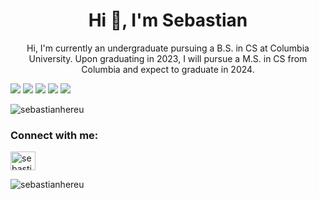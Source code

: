 <h1 align="center">Hi 👋, I'm Sebastian</h1>

<!-- <p align="center"> B.S. in CS at Columbia University SEAS '23. </h2>
<p align="center"> M.S. in CS at Columbia University SEAS '24.  </h2>
<h2 align="center"> Incoming SWE intern at <img src="https://img.shields.io/badge/google-4285F4?style=for-the-badge&logo=google&logoColor=white"/> </h2> -->

<p align="center"> Hi, I'm currently an undergraduate pursuing a B.S. in CS at Columbia University. Upon graduating in 2023, I will pursue a M.S. in CS from Columbia and expect to graduate in 2024.


</p>

<p align="left">
<img src="https://img.shields.io/badge/c-%2300599C.svg?style=for-the-badge&logo=c%2B%2B&logoColor=white"/>
<img src="https://img.shields.io/badge/c++-%2300599C.svg?style=for-the-badge&logo=c%2B%2B&logoColor=white"/>
<img src="https://img.shields.io/badge/java-%23ED8B00.svg?style=for-the-badge&logo=java&logoColor=white"/>
<img src="https://img.shields.io/badge/python-3670A0?style=for-the-badge&logo=python&logoColor=ffdd54"/> 
<img src="https://img.shields.io/badge/Haskell-5e5086?style=for-the-badge&logo=haskell&logoColor=white"/> 
 
</p> 

<p align="left"> <img src="https://komarev.com/ghpvc/?username=sebastianhereu&label=Profile%20views&color=0e75b6&style=flat" alt="sebastianhereu" /> </p>


<h3 align="left">Connect with me:</h3>
<p align="left">
<a href="https://linkedin.com/in/sebastian-hereu-59b253159" target="blank"><img align="center" src="https://raw.githubusercontent.com/rahuldkjain/github-profile-readme-generator/master/src/images/icons/Social/linked-in-alt.svg" alt="sebastian-hereu-59b253159" height="30" width="40" /></a>
</p>


<!-- <h3 align="left">Languages and Tools:</h3>
<p align="left"> <a href="https://www.cprogramming.com/" target="_blank" rel="noreferrer"> <img src="https://raw.githubusercontent.com/devicons/devicon/master/icons/c/c-original.svg" alt="c" width="40" height="40"/> </a> <a href="https://www.w3schools.com/cpp/" target="_blank" rel="noreferrer"> <img src="https://raw.githubusercontent.com/devicons/devicon/master/icons/cplusplus/cplusplus-original.svg" alt="cplusplus" width="40" height="40"/> </a> <a href="https://golang.org" target="_blank" rel="noreferrer"> <img src="https://raw.githubusercontent.com/devicons/devicon/master/icons/go/go-original.svg" alt="go" width="40" height="40"/> </a> <a href="https://www.haskell.org/" target="_blank" rel="noreferrer"> <img src="https://upload.wikimedia.org/wikipedia/commons/1/1c/Haskell-Logo.svg" alt="haskell" width="40" height="40"/> </a> <a href="https://www.java.com" target="_blank" rel="noreferrer"> <img src="https://raw.githubusercontent.com/devicons/devicon/master/icons/java/java-original.svg" alt="java" width="40" height="40"/> </a> <a href="https://www.linux.org/" target="_blank" rel="noreferrer"> <img src="https://raw.githubusercontent.com/devicons/devicon/master/icons/linux/linux-original.svg" alt="linux" width="40" height="40"/> </a> <a href="https://www.mysql.com/" target="_blank" rel="noreferrer"> <img src="https://raw.githubusercontent.com/devicons/devicon/master/icons/mysql/mysql-original-wordmark.svg" alt="mysql" width="40" height="40"/> </a> <a href="https://www.postgresql.org" target="_blank" rel="noreferrer"> <img src="https://raw.githubusercontent.com/devicons/devicon/master/icons/postgresql/postgresql-original-wordmark.svg" alt="postgresql" width="40" height="40"/> </a> </p> -->

<p><img align="center" src="https://github-readme-stats.vercel.app/api/top-langs?username=sebastianhereu&show_icons=true&locale=en&layout=compact" alt="sebastianhereu" /></p>
